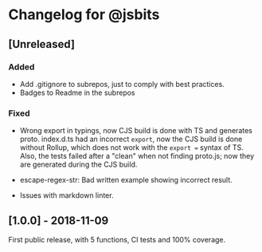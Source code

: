 # Changelog for @jsbits

## \[Unreleased]

### Added

- Add .gitignore to subrepos, just to comply with best practices.
- Badges to Readme in the subrepos

### Fixed

- Wrong export in typings, now CJS build is done with TS and generates proto.
  index.d.ts had an incorrect `export`, now the CJS build is done without Rollup, which does not work with the `export =` syntax of TS.
  Also, the tests failed after a "clean" when not finding proto.js; now they are generated during the CJS build.

- escape-regex-str: Bad written example showing incorrect result.
- Issues with markdown linter.

## \[1.0.0] - 2018-11-09

First public release, with 5 functions, CI tests and 100% coverage.
